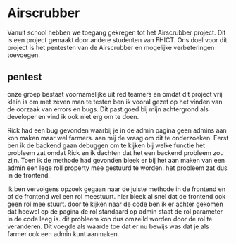 # Airscrubber

Vanuit school hebben we toegang gekregen tot het Airscrubber project. Dit is een project gemaakt door andere studenten van FHICT. Ons doel voor dit project is het pentesten van de Airscrubber en mogelijke verbeteringen toevoegen.

## pentest

onze groep bestaat voornamelijke uit red teamers en omdat dit project vrij klein is om met zeven man te testen ben ik vooral gezet op het vinden van de oorzaak van errors en bugs. Dit past goed bij mijn achtergrond als developer en vind ik ook niet erg om te doen. 

Rick had een bug gevonden waarbij je in de admin pagina geen admins aan kon maken maar wel farmers. aan mij de vraag om dit te onderzoeken. Eerst ben ik de backend gaan debuggen om te kijken bij welke functie het probleem zat omdat Rick en ik dachten dat het een backend probleem zou zijn. Toen ik de methode had gevonden bleek er bij het aan maken van een admin een lege roll property mee gestuurd te worden. het probleem zat dus in de frontend.

Ik ben vervolgens opzoek gegaan naar de juiste methode in de frontend en of de frontend wel een rol meestuurt. hier bleek al snel dat de frontend ook geen rol mee stuurt. door te kijken naar de code ben ik er achter gekomen dat hoewel op de pagina de rol standaard op admin staat de rol parameter in de code leeg is. dit probleem kon dus omzeild worden door de rol te veranderen. Dit voegde als waarde toe dat er nu bewijs was dat je als farmer ook een admin kunt aanmaken.
